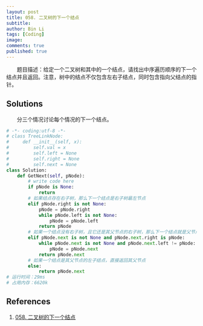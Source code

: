 ```yaml
---
layout: post
title: 058. 二叉树的下一个结点
subtitle:
author: Bin Li
tags: [Coding]
image: 
comments: true
published: true
--- 
```


　　题目描述：给定一个二叉树和其中的一个结点，请找出中序遍历顺序的下一个结点并且返回。注意，树中的结点不仅包含左右子结点，同时包含指向父结点的指针。

## Solutions
　　分三个情况讨论每个情况的下一个结点。
```python
# -*- coding:utf-8 -*-
# class TreeLinkNode:
#     def __init__(self, x):
#         self.val = x
#         self.left = None
#         self.right = None
#         self.next = None
class Solution:
    def GetNext(self, pNode):
        # write code here
        if pNode is None:
            return 
        # 如果结点存在右子树，那么下一个结点是右子树最左节点
        elif pNode.right is not None:
            pNode = pNode.right
            while pNode.left is not None:
                pNode = pNode.left
            return pNode
        # 如果一个结点没有右子树，且它还是其父节点的右子树，那么下一个结点就是父节点
        elif pNode.next is not None and pNode.next.right is pNode:
            while pNode.next is not None and pNode.next.left != pNode:
                pNode = pNode.next
            return pNode.next
        # 如果一个结点是其父节点的左子结点，直接返回其父节点
        else:
            return pNode.next
# 运行时间：29ms
# 占用内存：6620k
```


## References
1. [058. 二叉树的下一个结点](https://www.nowcoder.com/practice/9023a0c988684a53960365b889ceaf5e?tpId=13&tqId=11210&rp=1&ru=%2Fta%2Fcoding-interviews&qru=%2Fta%2Fcoding-interviews%2Fquestion-ranking&tPage=3)